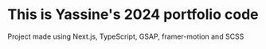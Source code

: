 # **This is Yassine's 2024 portfolio code**

Project made using Next.js, TypeScript, GSAP, framer-motion and SCSS
